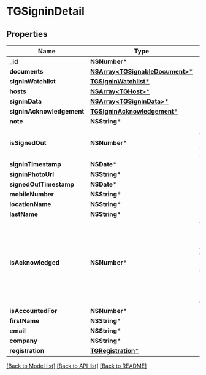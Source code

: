 # TGSigninDetail

## Properties
Name | Type | Description | Notes
------------ | ------------- | ------------- | -------------
**_id** | **NSNumber*** |  | 
**documents** | [**NSArray&lt;TGSignableDocument&gt;***](TGSignableDocument.md) |  | [optional] 
**signinWatchlist** | [**TGSigninWatchlist***](TGSigninWatchlist.md) |  | [optional] 
**hosts** | [**NSArray&lt;TGHost&gt;***](TGHost.md) |  | [optional] 
**signinData** | [**NSArray&lt;TGSigninData&gt;***](TGSigninData.md) |  | [optional] 
**signinAcknowledgement** | [**TGSigninAcknowledgement***](TGSigninAcknowledgement.md) |  | [optional] 
**note** | **NSString*** |  | [optional] 
**isSignedOut** | **NSNumber*** | A one-way method of Signing out a Signin | [optional] 
**signinTimestamp** | **NSDate*** |  | [optional] 
**signinPhotoUrl** | **NSString*** |  | [optional] 
**signedOutTimestamp** | **NSDate*** |  | [optional] 
**mobileNumber** | **NSString*** |  | [optional] 
**locationName** | **NSString*** |  | [optional] 
**lastName** | **NSString*** |  | [optional] 
**isAcknowledged** | **NSNumber*** | Whether this Signin has been acknowledged yet. Can also be used as a one-way method of setting the Signin as acknowledged. | [optional] 
**isAccountedFor** | **NSNumber*** |  | [optional] 
**firstName** | **NSString*** |  | [optional] 
**email** | **NSString*** |  | [optional] 
**company** | **NSString*** |  | [optional] 
**registration** | [**TGRegistration***](TGRegistration.md) |  | [optional] 

[[Back to Model list]](../README.md#documentation-for-models) [[Back to API list]](../README.md#documentation-for-api-endpoints) [[Back to README]](../README.md)


